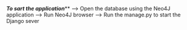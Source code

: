 *****To sart the application*******
--> Open the database using the Neo4J application
--> Run Neo4J browser
--> Run the manage.py to start the Django sever 
